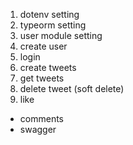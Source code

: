 1. dotenv setting
2. typeorm setting
3. user module setting
4. create user
5. login
6. create tweets
7. get tweets
8. delete tweet (soft delete)
9. like

- comments
- swagger
